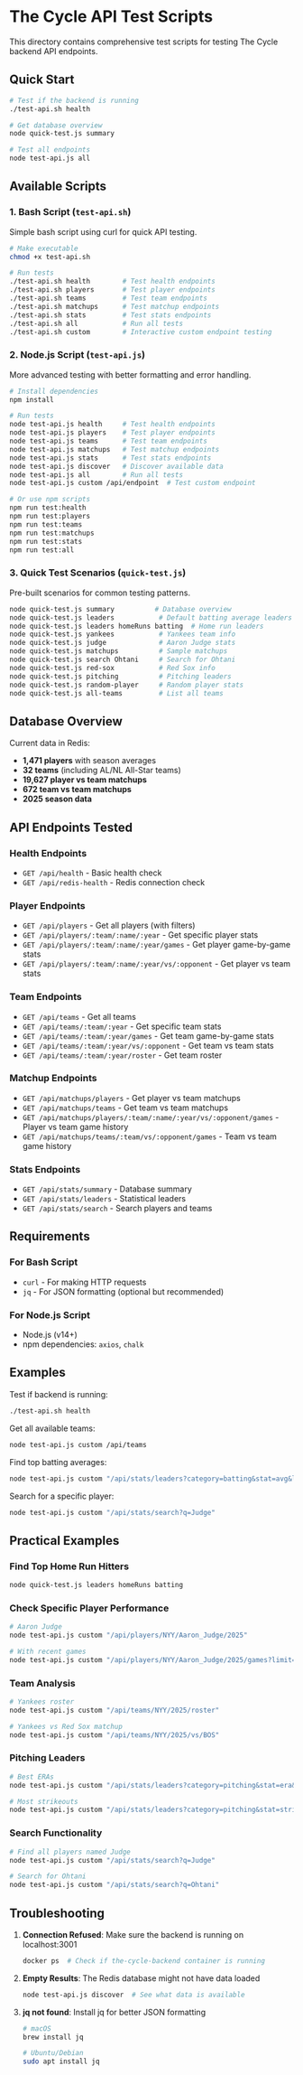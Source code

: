 # The Cycle API Test Scripts

This directory contains comprehensive test scripts for testing The Cycle backend API endpoints.

## Quick Start

```bash
# Test if the backend is running
./test-api.sh health

# Get database overview
node quick-test.js summary

# Test all endpoints
node test-api.js all
```

## Available Scripts

### 1. Bash Script (`test-api.sh`)
Simple bash script using curl for quick API testing.

```bash
# Make executable
chmod +x test-api.sh

# Run tests
./test-api.sh health        # Test health endpoints
./test-api.sh players       # Test player endpoints  
./test-api.sh teams         # Test team endpoints
./test-api.sh matchups      # Test matchup endpoints
./test-api.sh stats         # Test stats endpoints
./test-api.sh all           # Run all tests
./test-api.sh custom        # Interactive custom endpoint testing
```

### 2. Node.js Script (`test-api.js`)
More advanced testing with better formatting and error handling.

```bash
# Install dependencies
npm install

# Run tests
node test-api.js health     # Test health endpoints
node test-api.js players    # Test player endpoints
node test-api.js teams      # Test team endpoints
node test-api.js matchups   # Test matchup endpoints
node test-api.js stats      # Test stats endpoints
node test-api.js discover   # Discover available data
node test-api.js all        # Run all tests
node test-api.js custom /api/endpoint  # Test custom endpoint

# Or use npm scripts
npm run test:health
npm run test:players
npm run test:teams
npm run test:matchups
npm run test:stats
npm run test:all
```

### 3. Quick Test Scenarios (`quick-test.js`)
Pre-built scenarios for common testing patterns.

```bash
node quick-test.js summary          # Database overview
node quick-test.js leaders           # Default batting average leaders
node quick-test.js leaders homeRuns batting  # Home run leaders
node quick-test.js yankees           # Yankees team info
node quick-test.js judge             # Aaron Judge stats
node quick-test.js matchups          # Sample matchups
node quick-test.js search Ohtani     # Search for Ohtani
node quick-test.js red-sox           # Red Sox info
node quick-test.js pitching          # Pitching leaders
node quick-test.js random-player     # Random player stats
node quick-test.js all-teams         # List all teams
```

## Database Overview

Current data in Redis:
- **1,471 players** with season averages
- **32 teams** (including AL/NL All-Star teams)
- **19,627 player vs team matchups**
- **672 team vs team matchups**
- **2025 season data**

## API Endpoints Tested

### Health Endpoints
- `GET /api/health` - Basic health check
- `GET /api/redis-health` - Redis connection check

### Player Endpoints
- `GET /api/players` - Get all players (with filters)
- `GET /api/players/:team/:name/:year` - Get specific player stats
- `GET /api/players/:team/:name/:year/games` - Get player game-by-game stats
- `GET /api/players/:team/:name/:year/vs/:opponent` - Get player vs team stats

### Team Endpoints
- `GET /api/teams` - Get all teams
- `GET /api/teams/:team/:year` - Get specific team stats
- `GET /api/teams/:team/:year/games` - Get team game-by-game stats
- `GET /api/teams/:team/:year/vs/:opponent` - Get team vs team stats
- `GET /api/teams/:team/:year/roster` - Get team roster

### Matchup Endpoints
- `GET /api/matchups/players` - Get player vs team matchups
- `GET /api/matchups/teams` - Get team vs team matchups
- `GET /api/matchups/players/:team/:name/:year/vs/:opponent/games` - Player vs team game history
- `GET /api/matchups/teams/:team/vs/:opponent/games` - Team vs team game history

### Stats Endpoints
- `GET /api/stats/summary` - Database summary
- `GET /api/stats/leaders` - Statistical leaders
- `GET /api/stats/search` - Search players and teams

## Requirements

### For Bash Script
- `curl` - For making HTTP requests
- `jq` - For JSON formatting (optional but recommended)

### For Node.js Script
- Node.js (v14+)
- npm dependencies: `axios`, `chalk`

## Examples

Test if backend is running:
```bash
./test-api.sh health
```

Get all available teams:
```bash
node test-api.js custom /api/teams
```

Find top batting averages:
```bash
node test-api.js custom "/api/stats/leaders?category=batting&stat=avg&limit=10"
```

Search for a specific player:
```bash
node test-api.js custom "/api/stats/search?q=Judge"
```

## Practical Examples

### Find Top Home Run Hitters
```bash
node quick-test.js leaders homeRuns batting
```

### Check Specific Player Performance
```bash
# Aaron Judge
node test-api.js custom "/api/players/NYY/Aaron_Judge/2025"

# With recent games
node test-api.js custom "/api/players/NYY/Aaron_Judge/2025/games?limit=5"
```

### Team Analysis
```bash
# Yankees roster
node test-api.js custom "/api/teams/NYY/2025/roster"

# Yankees vs Red Sox matchup
node test-api.js custom "/api/teams/NYY/2025/vs/BOS"
```

### Pitching Leaders
```bash
# Best ERAs
node test-api.js custom "/api/stats/leaders?category=pitching&stat=era&limit=10"

# Most strikeouts
node test-api.js custom "/api/stats/leaders?category=pitching&stat=strikeOuts&limit=10"
```

### Search Functionality
```bash
# Find all players named Judge
node test-api.js custom "/api/stats/search?q=Judge"

# Search for Ohtani
node test-api.js custom "/api/stats/search?q=Ohtani"
```

## Troubleshooting

1. **Connection Refused**: Make sure the backend is running on localhost:3001
   ```bash
   docker ps  # Check if the-cycle-backend container is running
   ```

2. **Empty Results**: The Redis database might not have data loaded
   ```bash
   node test-api.js discover  # See what data is available
   ```

3. **jq not found**: Install jq for better JSON formatting
   ```bash
   # macOS
   brew install jq
   
   # Ubuntu/Debian
   sudo apt install jq
   ```
